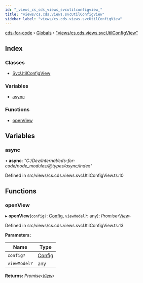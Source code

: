 ```yaml
---
id: "_views_cs_cds_views_svcutilconfigview_"
title: "views/cs.cds.views.svcUtilConfigView"
sidebar_label: "views/cs.cds.views.svcUtilConfigView"
---
```


[cds-for-code](../index.md) › [Globals](../globals.md) › ["views/cs.cds.views.svcUtilConfigView"](_views_cs_cds_views_svcutilconfigview_.md)

## Index

### Classes

* [SvcUtilConfigView](../classes/_views_cs_cds_views_svcutilconfigview_.svcutilconfigview.md)

### Variables

* [async](_views_cs_cds_views_svcutilconfigview_.md#async)

### Functions

* [openView](_views_cs_cds_views_svcutilconfigview_.md#openview)

## Variables

###  async

• **async**: *"C:/Dev/Internal/cds-for-code/node_modules/@types/async/index"*

Defined in src/views/cs.cds.views.svcUtilConfigView.ts:10

## Functions

###  openView

▸ **openView**(`config?`: [Config](../interfaces/_api_cds_webapi_cdswebapi_.cdswebapi.config.md), `viewModel?`: any): *Promise‹[View](../classes/_core_webui_view_.view.md)›*

Defined in src/views/cs.cds.views.svcUtilConfigView.ts:13

**Parameters:**

Name | Type |
------ | ------ |
`config?` | [Config](../interfaces/_api_cds_webapi_cdswebapi_.cdswebapi.config.md) |
`viewModel?` | any |

**Returns:** *Promise‹[View](../classes/_core_webui_view_.view.md)›*
